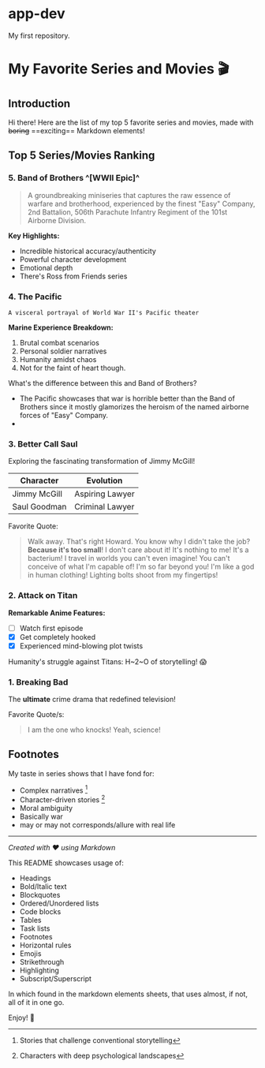 # app-dev
My first repository.

# My Favorite Series and Movies 🎬

## Introduction

Hi there! Here are the list of my top 5 favorite series and movies, made with ~~boring~~ ==exciting== Markdown elements! 

## Top 5 Series/Movies Ranking

### 5. Band of Brothers ^[WWII Epic]^

> A groundbreaking miniseries that captures the raw essence of warfare and brotherhood, experienced by the finest "Easy" Company, 2nd Battalion, 506th Parachute Infantry Regiment of the 101st Airborne Division.

**Key Highlights:**
- Incredible historical accuracy/authenticity 
- Powerful character development
- Emotional depth
- There's Ross from Friends series

### 4. The Pacific

`A visceral portrayal of World War II's Pacific theater`

**Marine Experience Breakdown:**
1. Brutal combat scenarios
2. Personal soldier narratives
3. Humanity amidst chaos
4. Not for the faint of heart though.

What's the difference between this and Band of Brothers?
- The Pacific showcases that war is horrible better than the Band of Brothers since it mostly glamorizes the heroism of the named airborne forces of "Easy" Company.
- 

### 3. Better Call Saul

Exploring the fascinating transformation of Jimmy McGill! 

| Character | Evolution |
| --------- | --------- |
| Jimmy McGill | Aspiring Lawyer |
| Saul Goodman | Criminal Lawyer |

Favorite Quote: 
>  Walk away. That's right Howard. You know why I didn't take the job? **Because it's too small**! I don't care about it! It's nothing to me! It's a bacterium! I travel in worlds you can't even imagine! You can't conceive of what I'm capable of! I'm so far beyond you! I'm like a god in human clothing! Lighting bolts shoot from my fingertips!

### 2. Attack on Titan

**Remarkable Anime Features:**
- [ ] Watch first episode
- [x] Get completely hooked
- [x] Experienced mind-blowing plot twists

Humanity's struggle against Titans: H~2~O of storytelling! :scream:

### 1. Breaking Bad

The **ultimate** crime drama that redefined television! 

Favorite Quote/s: 
> I am the one who knocks!
> Yeah, science!

## Footnotes

My taste in series shows that I have fond for:
- Complex narratives [^1]
- Character-driven stories [^2]
- Moral ambiguity
- Basically war
- may or may not corresponds/allure with real life

[^1]: Stories that challenge conventional storytelling
[^2]: Characters with deep psychological landscapes

---

*Created with :heart: using Markdown*

This README showcases usage of:
- Headings
- Bold/Italic text
- Blockquotes
- Ordered/Unordered lists
- Code blocks
- Tables
- Task lists
- Footnotes
- Horizontal rules
- Emojis
- Strikethrough
- Highlighting
- Subscript/Superscript

In which found in the markdown elements sheets, that uses almost, if not, all of it in one go.

Enjoy! 👀

